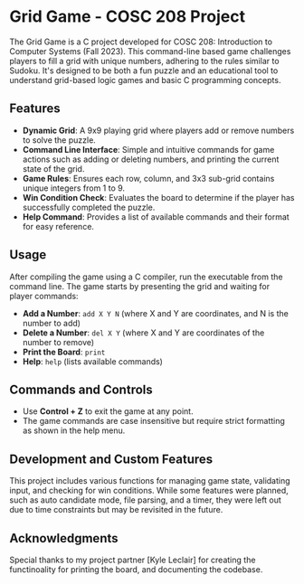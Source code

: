 # Grid Game - COSC 208 Project

The Grid Game is a C project developed for COSC 208: Introduction to Computer Systems (Fall 2023). This command-line based game challenges players to fill a grid with unique numbers, adhering to the rules similar to Sudoku. It's designed to be both a fun puzzle and an educational tool to understand grid-based logic games and basic C programming concepts.

## Features

- **Dynamic Grid**: A 9x9 playing grid where players add or remove numbers to solve the puzzle.
- **Command Line Interface**: Simple and intuitive commands for game actions such as adding or deleting numbers, and printing the current state of the grid.
- **Game Rules**: Ensures each row, column, and 3x3 sub-grid contains unique integers from 1 to 9.
- **Win Condition Check**: Evaluates the board to determine if the player has successfully completed the puzzle.
- **Help Command**: Provides a list of available commands and their format for easy reference.

## Usage

After compiling the game using a C compiler, run the executable from the command line. The game starts by presenting the grid and waiting for player commands:

- **Add a Number**: `add X Y N` (where X and Y are coordinates, and N is the number to add)
- **Delete a Number**: `del X Y` (where X and Y are coordinates of the number to remove)
- **Print the Board**: `print`
- **Help**: `help` (lists available commands)

## Commands and Controls

- Use **Control + Z** to exit the game at any point.
- The game commands are case insensitive but require strict formatting as shown in the help menu.

## Development and Custom Features

This project includes various functions for managing game state, validating input, and checking for win conditions. While some features were planned, such as auto candidate mode, file parsing, and a timer, they were left out due to time constraints but may be revisited in the future.

## Acknowledgments

Special thanks to my project partner [Kyle Leclair] for creating the functinoality for printing the board, and documenting the codebase.

